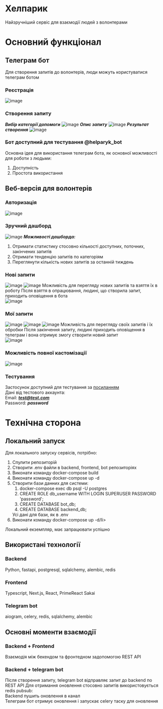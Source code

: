 # Хелпарик
Найзручніший сервіс для взаємодії людей з волонтерами

# Основний функціонал
## Телеграм бот
Для створення запитів до волонтерів, люди можуть користуватися телеграм ботом

### Реєстрація
![image](https://github.com/ivayanc/hackath0n8/assets/41695655/0fa6ba11-0360-49c3-8be1-c9173e77ee43)


### Створення запиту
***Вибір категорії допомоги***
![image](https://github.com/ivayanc/hackath0n8/assets/41695655/14c775ae-cb69-41ff-8d38-4cbd6132180e)
***Опис запиту***
![image](https://github.com/ivayanc/hackath0n8/assets/41695655/8036e815-4099-4c27-a5e8-4e8bee12db02)
***Результат створення***
![image](https://github.com/ivayanc/hackath0n8/assets/41695655/b3e21bb8-2c19-479c-b59c-5fcc1236645c)

### Бот доступний для тестування @helparyk_bot


Основна ідея для використання телеграм бота, як основної можливості для роботи з людьми:
<ol>
  <li>Доступність</li>
  <li>Простота використання</li>
</ol>

## Веб-версія для волонтерів
### Авторизація
![image](https://github.com/ivayanc/hackath0n8/assets/41695655/c8285f7a-3437-4498-9120-74594daa8cd6)

### Зручний дашборд
![image](https://github.com/ivayanc/hackath0n8/assets/41695655/66321524-8cb8-4b24-b64b-86ce771dcfad)
***Можливості дашборда:***
<ol>
  <li>Отримати статистику стосовно кількості доступних, поточних, закінчених запитів</li>
  <li>Отримати тенденцію запитів по категоріям</li>
  <li>Переглянути кількість нових запитів за останній тиждень</li>
</ol>

### Нові запити
![image](https://github.com/ivayanc/hackath0n8/assets/41695655/ed6bb2e2-a330-4796-9c08-302476a3333d)
![image](https://github.com/ivayanc/hackath0n8/assets/41695655/1259a5f5-e1c4-4382-a089-ed246ed058ea)
Можливість для перегляду нових запитів та взяття їх в роботу
Після взяття в опрацювання, людині, що створила запит, приходить оповіщення в бота<br/>
![image](https://github.com/ivayanc/hackath0n8/assets/41695655/e55657d6-6651-40d1-8153-c0986bb2330b)

### Мої запити
![image](https://github.com/ivayanc/hackath0n8/assets/41695655/9583637a-561c-4318-8a8d-3c3411ad2bf2)
![image](https://github.com/ivayanc/hackath0n8/assets/41695655/ee64f1e1-366d-4144-975b-006c2c5ca588)
![image](https://github.com/ivayanc/hackath0n8/assets/41695655/54b558c5-677c-4885-8b30-2b639bdeee1b)
Можливість для перегляду своїх запитів і їх обробки
Після закінчення запиту, людині приходить оповіщення в телеграм і вона отримує змогу створити новий запит<br/>
![image](https://github.com/ivayanc/hackath0n8/assets/41695655/3a02cdea-55f6-4d4b-9f02-838c19ed04e7)

### Можливість повної кастомізації
![image](https://github.com/ivayanc/hackath0n8/assets/41695655/04e0a18a-0063-45e7-b426-ceca5c3ac373)


### Тестування
Застосунок доступний для тестування за [посиланням](http://34.65.67.249/login)<br/>
Дані від тестового аккаунта:<br/>
Email: ***test@test.com***<br/>
Password: ***password***<br/>

# Технічна сторона
## Локальний запуск
Для локального запуску сервісів, потрібно:
<ol>
  <li>Спулити репозиторій</li>
  <li>Створити .env файли в backend, frontend, bot репозиторіях</li>
  <li>Виконати команду docker-compose build</li>
  <li>Виконати команду docker-compose up -d</li>
  <li>Створити бази данних для системи: 
    <ol>
      <li>docker-compose exec db psql -U postgres</li>
      <li>CREATE ROLE db_username WITH LOGIN SUPERUSER PASSWORD 'password';</li>
      <li>CREATE DATABASE bot_db;</li>
      <li>CREATE DATABASE backend_db;</li>
    </ol>
    Усі дані для бази, як в .env
  </li>
  <li>Виконати команду docker-compose up -d/li>
</ol>
Локальний екземпляр, має запрацювати успішно

## Використані технології
### Backend
Python, fastapi, postgresql, sqlalchemy, alembic, redis
### Frontend
Typescript, Next.js, React, PrimeReact Sakai
### Telegram bot
aiogram, celery, redis, sqlalchemy, alembic

## Основні моменти взаємодії
### Backend + Frontend
Взаємодія між бекендом та фронтедном задопомогою REST API
### Backend + telegram bot
Після створення запиту, telegram bot відправляє запит до backend по REST API
Для отримання оновлення стосовно запитів використовується redis pubsub:<br/>
Backend пушить оновлення в канал<br/>
Телеграм бот отримує оновлення і запускає celery таску для оновлення
